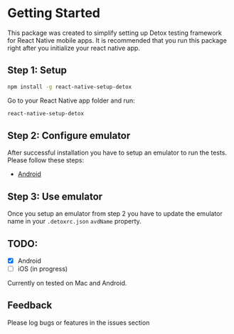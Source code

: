 # Getting Started

This package was created to simplify setting up Detox testing framework for React Native mobile apps. It is recommended that
you run this package right after you initialize your react native app.

## Step 1: Setup

```sh
npm install -g react-native-setup-detox
```

Go to your React Native app folder and run:

```sh
react-native-setup-detox
```

## Step 2: Configure emulator

After successful installation you have to setup an emulator to run the tests. Please follow these steps:

* [Android](https://github.com/wix/Detox/blob/4fadc000b63f9039c0432b07d709518f95ff9f23/docs/Introduction.AndroidDevEnv.md)


## Step 3: Use emulator

Once you setup an emulator from step 2 you have to update the emulator name in your `.detoxrc.json` `avdName` property.

## TODO:

- [x] Android
- [ ] iOS (in progress)

Currently on tested on Mac and Android.

## Feedback

Please log bugs or features in the issues section